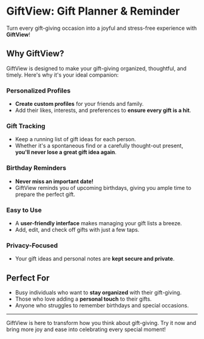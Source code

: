 # GiftView: Gift Planner & Reminder

Turn every gift-giving occasion into a joyful and stress-free experience with **GiftView**!

## Why GiftView?

GiftView is designed to make your gift-giving organized, thoughtful, and timely. Here's why it's your ideal companion:

### Personalized Profiles
- **Create custom profiles** for your friends and family.
- Add their likes, interests, and preferences to **ensure every gift is a hit**.

### Gift Tracking
- Keep a running list of gift ideas for each person.
- Whether it's a spontaneous find or a carefully thought-out present, **you'll never lose a great gift idea again**.

### Birthday Reminders
- **Never miss an important date!**
- GiftView reminds you of upcoming birthdays, giving you ample time to prepare the perfect gift.

### Easy to Use
- A **user-friendly interface** makes managing your gift lists a breeze.
- Add, edit, and check off gifts with just a few taps.

### Privacy-Focused
- Your gift ideas and personal notes are **kept secure and private**.

## Perfect For
- Busy individuals who want to **stay organized** with their gift-giving.
- Those who love adding a **personal touch** to their gifts.
- Anyone who struggles to remember birthdays and special occasions.

---

GiftView is here to transform how you think about gift-giving. Try it now and bring more joy and ease into celebrating every special moment!
